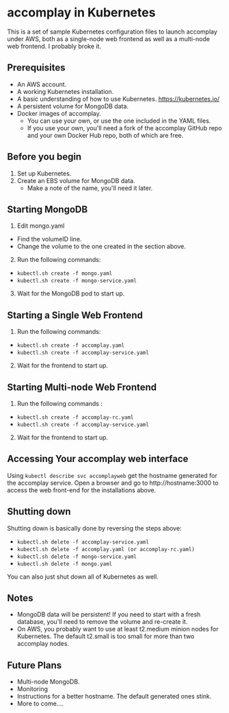 # accomplay in Kubernetes
This is a set of sample Kubernetes configuration files to launch accomplay under AWS, both as a single-node web frontend as well as a multi-node web frontend. I probably broke it.

## Prerequisites
* An AWS account.
* A working Kubernetes installation.
* A basic understanding of how to use Kubernetes. https://kubernetes.io/
* A persistent volume for MongoDB data.
* Docker images of accomplay.
  + You can use your own, or use the one included in the YAML files.
  + If you use your own, you'll need a fork of the accomplay GitHub repo and your own Docker Hub repo, both of which are free.

## Before you begin
1. Set up Kubernetes.
2. Create an EBS volume for MongoDB data.
   + Make a note of the name, you'll need it later.

## Starting MongoDB
1. Edit mongo.yaml
  + Find the volumeID line.
  + Change the volume to the one created in the section above.
2. Run the following commands:
  + `kubectl.sh create -f mongo.yaml`
  + `kubectl.sh create -f mongo-service.yaml`
3. Wait for the MongoDB pod to start up.

## Starting a Single Web Frontend

1. Run the following commands:
  + `kubectl.sh create -f accomplay.yaml`
  + `kubectl.sh create -f accomplay-service.yaml`
2. Wait for the frontend to start up.

## Starting Multi-node Web Frontend
1. Run the following commands :
  + `kubectl.sh create -f accomplay-rc.yaml`
  + `kubectl.sh create -f accomplay-service.yaml`
2. Wait for the frontend to start up.

## Accessing Your accomplay web interface
Using `kubectl describe svc accomplayweb` get the hostname generated for the accomplay service. Open a browser and go to http://hostname:3000 to access the web front-end for the installations above.

## Shutting down
Shutting down is basically done by reversing the steps above:
+ `kubectl.sh delete -f accomplay-service.yaml`
+ `kubectl.sh delete -f accomplay.yaml (or accomplay-rc.yaml)`
+ `kubectl.sh delete -f mongo-service.yaml`
+ `kubectl.sh delete -f mongo.yaml`

You can also just shut down all of Kubernetes as well.

## Notes
+ MongoDB data will be persistent! If you need to start with a fresh database, you'll need to remove the volume and re-create it.
+ On AWS, you probably want to use at least t2.medium minion nodes for Kubernetes. The default t2.small is too small for more than two accomplay nodes.

## Future Plans
+ Multi-node MongoDB.
+ Monitoring
+ Instructions for a better hostname. The default generated ones stink.
+ More to come....
